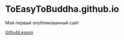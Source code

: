 

# ToEasyToBuddha.github.io
Мой первый опубликованный сайт

[GithubLesson](https://ToEasyToBuddha.github.io/github_lesson/ "github_lesson")
